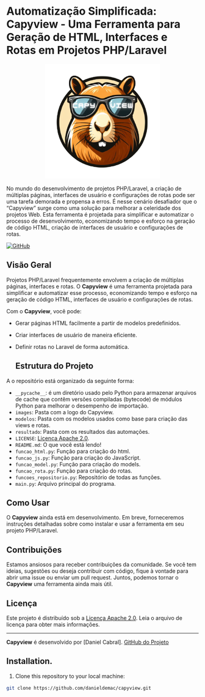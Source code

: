 # Automatização Simplificada: Capyview - Uma Ferramenta para Geração de HTML, Interfaces e Rotas em Projetos PHP/Laravel
<p align="center">
  <img width="300" height="300" src="images/capyview.png" alt="Logo do Capyview">
</p>
No mundo do desenvolvimento de projetos PHP/Laravel, a criação de múltiplas páginas, interfaces de usuário e configurações de rotas pode ser uma tarefa demorada e propensa a erros. É nesse cenário desafiador que o “Capyview” surge como uma solução para melhorar a celeridade dos projetos Web. Esta ferramenta é projetada para simplificar e automatizar o processo de desenvolvimento, economizando tempo e esforço na geração de código HTML, criação de interfaces de usuário e configurações de rotas.

[![GitHub](https://img.shields.io/badge/Licença-Apache%202.0-blue)](https://github.com/danieldemac/capyview/blob/main/LICENSE)

## Visão Geral

Projetos PHP/Laravel frequentemente envolvem a criação de múltiplas páginas, interfaces e rotas. O **Capyview** é uma ferramenta projetada para simplificar e automatizar esse processo, economizando tempo e esforço na geração de código HTML, interfaces de usuário e configurações de rotas.

Com o **Capyview**, você pode:

- Gerar páginas HTML facilmente a partir de modelos predefinidos.
- Criar interfaces de usuário de maneira eficiente.
- Definir rotas no Laravel de forma automática.

  ## Estrutura do Projeto

A o repositório está organizado da seguinte forma:

- `__pycache__`: é um diretório usado pelo Python para armazenar arquivos de cache que contêm versões compiladas (bytecode) de módulos Python para melhorar o desempenho de importação.
- `images`: Pasta com a logo do Capyview.
- `modelos`: Pasta com os modelos usados como base para criação das views e rotas.
- `resultado`: Pasta com os resultados das automações.
- `LICENSE`: [Licença Apache 2.0](https://github.com/danieldemac/capyview/blob/main/LICENSE).
- `README.md`: O que você está lendo!
- `funcao_html.py`: Função para criação do html.
- `funcao_js.py`: Função para criação do JavaScript.
- `funcao_model.py`: Função para criação do models.
- `funcao_rota.py`: Função para criação do rotas.
- `funcoes_repositorio.py`: Repositório de todas as funções.
- `main.py`: Arquivo principal do programa.

## Como Usar

O **Capyview** ainda está em desenvolvimento. Em breve, forneceremos instruções detalhadas sobre como instalar e usar a ferramenta em seu projeto PHP/Laravel.

## Contribuições

Estamos ansiosos para receber contribuições da comunidade. Se você tem ideias, sugestões ou deseja contribuir com código, fique à vontade para abrir uma issue ou enviar um pull request. Juntos, podemos tornar o **Capyview** uma ferramenta ainda mais útil.

## Licença

Este projeto é distribuído sob a [Licença Apache 2.0](https://github.com/danieldemac/capyview/blob/main/LICENSE). Leia o arquivo de licença para obter mais informações.

---

**Capyview** é desenvolvido por [Daniel Cabral]. [GitHub do Projeto](https://github.com/danieldemac/capyview)

## Installation.

1. Clone this repository to your local machine:

```bash
git clone https://github.com/danieldemac/capyview.git
